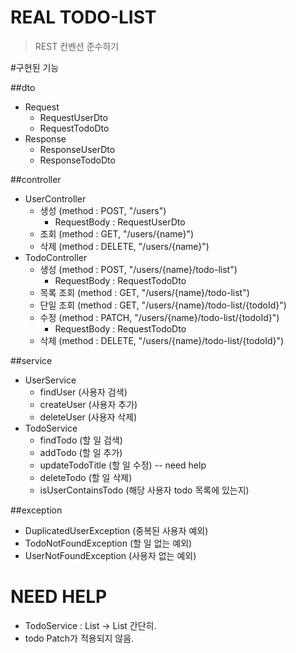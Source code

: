 # REAL TODO-LIST
> REST 컨벤션 준수하기

#구현된 기능

##dto
- Request
  - RequestUserDto
  - RequestTodoDto
- Response
    - ResponseUserDto
    - ResponseTodoDto

##controller
- UserController
  - 생성 (method : POST, "/users")
    - RequestBody : RequestUserDto
  - 조회 (method : GET, "/users/{name}")
  - 삭제 (method : DELETE, "/users/{name}")
- TodoController
  - 생성  (method : POST, "/users/{name}/todo-list")
    - RequestBody : RequestTodoDto
  - 목록 조회 (method : GET, "/users/{name}/todo-list")
  - 단일 조회 (method : GET, "/users/{name}/todo-list/{todoId}")
  - 수정 (method : PATCH, "/users/{name}/todo-list/{todoId}")
    - RequestBody : RequestTodoDto
  - 삭제 (method : DELETE, "/users/{name}/todo-list/{todoId}")

##service
- UserService
  - findUser (사용자 검색)
  - createUser (사용자 추가)
  - deleteUser (사용자 삭제)
- TodoService
  - findTodo (할 일 검색)
  - addTodo (할 일 추가)
  - updateTodoTitle (할 일 수정) -- need help
  - deleteTodo (할 일 삭제)
  - isUserContainsTodo (해당 사용자 todo 목록에 있는지)

##exception
- DuplicatedUserException (중복된 사용자 예외)
- TodoNotFoundException (할 일 없는 예외)
- UserNotFoundException (사용자 없는 예외)


# NEED HELP
- TodoService :  List<Todo> -> List<ResponseTodoDto> 간단히.
- todo Patch가 적용되지 않음.